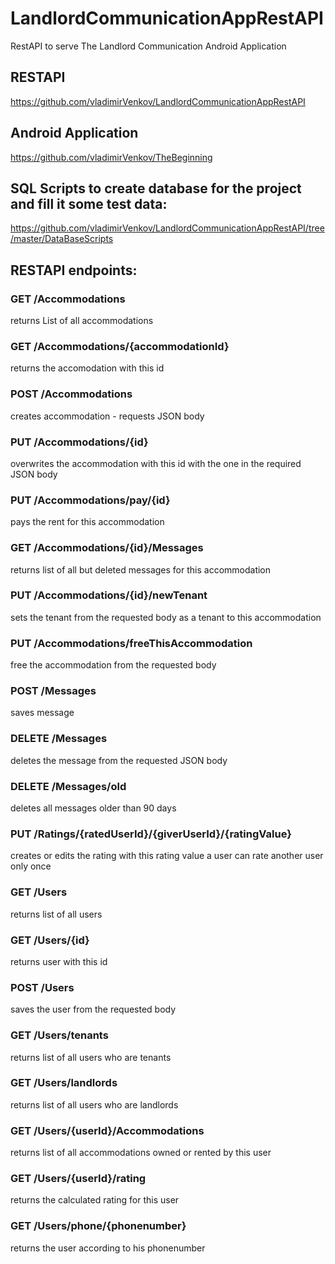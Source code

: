 # LandlordCommunicationAppRestAPI
RestAPI to serve The Landlord Communication Android Application

## RESTAPI 
https://github.com/vladimirVenkov/LandlordCommunicationAppRestAPI

## Android Application
https://github.com/vladimirVenkov/TheBeginning

## SQL Scripts to create database for the project and fill it some test data:
https://github.com/vladimirVenkov/LandlordCommunicationAppRestAPI/tree/master/DataBaseScripts

## RESTAPI endpoints:

### GET /Accommodations
returns List of all accommodations

### GET /Accommodations/{accommodationId}
returns the accomodation with this id

### POST /Accommodations
creates accommodation - requests JSON body

### PUT /Accommodations/{id}
overwrites the accommodation with this id with the one in the required JSON body

### PUT /Accommodations/pay/{id}
pays the rent for this accommodation

### GET /Accommodations/{id}/Messages
returns list of all but deleted messages for this accommodation

### PUT /Accommodations/{id}/newTenant
sets the tenant from the requested body as a tenant to this accommodation

### PUT /Accommodations/freeThisAccommodation
free the accommodation from the requested body

### POST /Messages
saves message

### DELETE /Messages
deletes the message from the requested JSON body

### DELETE /Messages/old
deletes all messages older than 90 days

### PUT /Ratings/{ratedUserId}/{giverUserId}/{ratingValue}
creates or edits the rating with this rating value
a user can rate another user only once

### GET /Users
returns list of all users

### GET /Users/{id}
returns user with this id

### POST /Users
saves the user from the requested body

### GET /Users/tenants
returns list of all users who are tenants

### GET /Users/landlords
returns list of all users who are landlords

### GET /Users/{userId}/Accommodations
returns list of all accommodations owned or rented by this user

### GET /Users/{userId}/rating
returns the calculated rating for this user

### GET /Users/phone/{phonenumber}
returns the user according to his phonenumber
